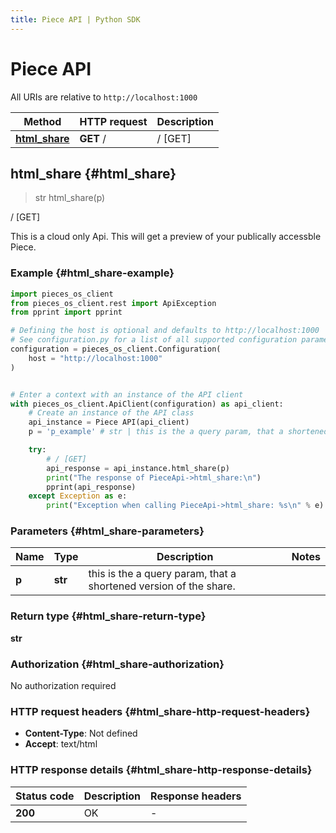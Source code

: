 ```yaml
---
title: Piece API | Python SDK
---
```


# Piece API

All URIs are relative to `http://localhost:1000`

Method | HTTP request | Description
------------- | ------------- | -------------
[**html_share**](PieceApi#html_share) | **GET** / | / [GET]


## **html_share** {#html_share}
> str html_share(p)

/ [GET]

This is a cloud only Api. This will get a preview of your publically accessble Piece.

### Example {#html_share-example}


```python
import pieces_os_client
from pieces_os_client.rest import ApiException
from pprint import pprint

# Defining the host is optional and defaults to http://localhost:1000
# See configuration.py for a list of all supported configuration parameters.
configuration = pieces_os_client.Configuration(
    host = "http://localhost:1000"
)


# Enter a context with an instance of the API client
with pieces_os_client.ApiClient(configuration) as api_client:
    # Create an instance of the API class
    api_instance = Piece API(api_client)
    p = 'p_example' # str | this is the a query param, that a shortened version of the share.

    try:
        # / [GET]
        api_response = api_instance.html_share(p)
        print("The response of PieceApi->html_share:\n")
        pprint(api_response)
    except Exception as e:
        print("Exception when calling PieceApi->html_share: %s\n" % e)
```



### Parameters {#html_share-parameters}


Name | Type | Description  | Notes
------------- | ------------- | ------------- | -------------
 **p** | **str**| this is the a query param, that a shortened version of the share. | 

### Return type {#html_share-return-type}

**str**

### Authorization {#html_share-authorization}

No authorization required

### HTTP request headers {#html_share-http-request-headers}

 - **Content-Type**: Not defined
 - **Accept**: text/html


### HTTP response details {#html_share-http-response-details}

| Status code | Description | Response headers |
|-------------|-------------|------------------|
**200** | OK |  -  |

